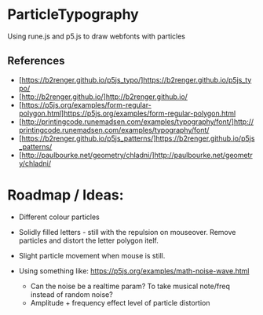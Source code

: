 # ParticleTypography
Using rune.js and p5.js to draw webfonts with particles

## References
- [https://b2renger.github.io/p5js_typo/]https://b2renger.github.io/p5js_typo/
- [http://b2renger.github.io/]http://b2renger.github.io/
- [https://p5js.org/examples/form-regular-polygon.html]https://p5js.org/examples/form-regular-polygon.html
- [http://printingcode.runemadsen.com/examples/typography/font/]http://printingcode.runemadsen.com/examples/typography/font/
- [https://b2renger.github.io/p5js_patterns/]https://b2renger.github.io/p5js_patterns/
- [http://paulbourke.net/geometry/chladni/]http://paulbourke.net/geometry/chladni/

# Roadmap / Ideas:
- Different colour particles
- Solidly filled letters - still with the repulsion on mouseover. Remove particles and distort the letter polygon itelf.


- Slight particle movement when mouse is still.
- Using something like: https://p5js.org/examples/math-noise-wave.html
  * Can the noise be a realtime param? To take musical note/freq instead of random noise?
  * Amplitude + frequency effect level of particle distortion


